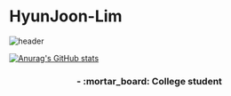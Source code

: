 # HyunJoon-Lim
![header](https://capsule-render.vercel.app/api?type=rounded&color=gradient&height=300&section=header&text=%20Hyun%20Joon%20&fontSize=80&textBg=true&animation=fadeIn)


[![Anurag's GitHub stats](https://github-readme-stats.vercel.app/api?username=jungking&count_private=true&theme=tokyonight)](https://github.com/anuraghazra/github-readme-stats)

<h3 align ="center"> - :mortar_board: College student </h3>
